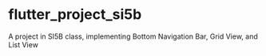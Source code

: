 # flutter_project_si5b
A project in SI5B class, implementing Bottom Navigation Bar, Grid View, and List View
